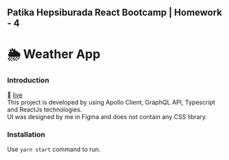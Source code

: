 ## Patika Hepsiburada React Bootcamp | Homework - 4

# 🌦️ Weather App

### Introduction
🔗 [live](https://weather-app-emine-bozdag.netlify.app/) <br/>
This project is developed by using Apollo Client, GraphQL API, Typescript and ReactJs technologies.<br/> UI was designed by me in Figma and does not contain any CSS library.

### Installation

Use `yarn start` command to run.
